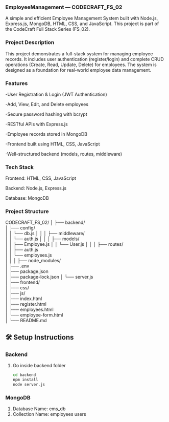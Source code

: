 ### EmployeeManagement — CODECRAFT_FS_02

A simple and efficient Employee Management System built with Node.js, Express.js, MongoDB, HTML, CSS, and JavaScript.
This project is part of the CodeCraft Full Stack Series (FS_02).

### Project Description

This project demonstrates a full-stack system for managing employee records.
It includes user authentication (register/login) and complete CRUD operations (Create, Read, Update, Delete) for employees.
The system is designed as a foundation for real-world employee data management.

### Features

-User Registration & Login (JWT Authentication)

-Add, View, Edit, and Delete employees

-Secure password hashing with bcrypt

-RESTful APIs with Express.js

-Employee records stored in MongoDB

-Frontend built using HTML, CSS, JavaScript

-Well-structured backend (models, routes, middleware)

### Tech Stack

Frontend: HTML, CSS, JavaScript

Backend: Node.js, Express.js

Database: MongoDB

### Project Structure

CODECRAFT_FS_02/
│
├── backend/               
│   ├── config/             
│   │   └── db.js
│   │
│   ├── middleware/         
│   │   └── auth.js
│   │
│   ├── models/              
│   │   ├── Employee.js
│   │   └── User.js
│   │
│   ├── routes/             
│   │   ├── auth.js        
│   │   └── employees.js    
│   │
│   ├── node_modules/       
│   ├── .env                 
│   ├── package.json        
│   ├── package-lock.json
│   └── server.js            
│
├── frontend/               
│   ├── css/                
│   ├── js/                 
│   ├── index.html         
│   ├── register.html       
│   ├── employees.html      
│   └── employee-form.html  
│
└── README.md               


## 🛠 Setup Instructions
### Backend
1. Go inside backend folder 
   ```bash
   cd backend
   npm install
   node server.js
### MongoDB 
1. Database Name: ems_db
2. Collection Name: employees
                    users
                    
